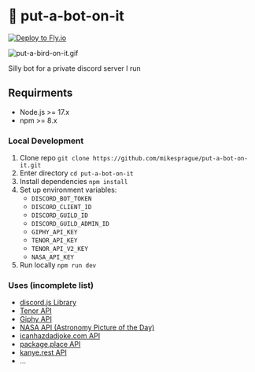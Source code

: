 # :robot: put-a-bot-on-it

[![Deploy to Fly.io](https://github.com/mikesprague/put-a-bot-on-it/actions/workflows/deploy-to-fly-io.yml/badge.svg)](https://github.com/mikesprague/put-a-bot-on-it/actions/workflows/deploy-to-fly-io.yml)

![put-a-bird-on-it.gif](./put-a-bird-on-it.gif)

Silly bot for a private discord server I run

## Requirments

- Node.js >= 17.x
- npm >= 8.x

### Local Development

1. Clone repo `git clone https://github.com/mikesprague/put-a-bot-on-it.git`
1. Enter directory `cd put-a-bot-on-it`
1. Install dependencies `npm install`
1. Set up environment variables:
   - `DISCORD_BOT_TOKEN`
   - `DISCORD_CLIENT_ID`
   - `DISCORD_GUILD_ID`
   - `DISCORD_GUILD_ADMIN_ID`
   - `GIPHY_API_KEY`
   - `TENOR_API_KEY`
   - `TENOR_API_V2_KEY`
   - `NASA_API_KEY`
1. Run locally `npm run dev`

### Uses (incomplete list)

- [discord.js Library](https://github.com/discordjs/discord.js)
- [Tenor API](https://developers.google.com/tenor/guides/quickstart)
- [Giphy API](https://developers.giphy.com/)
- [NASA API (Astronomy Picture of the Day)](https://api.nasa.gov/)
- [icanhazdadjoke.com API](https://icanhazdadjoke.com)
- [package.place API](https://package.place)
- [kanye.rest API](https://kanye.rest/)
- ...
